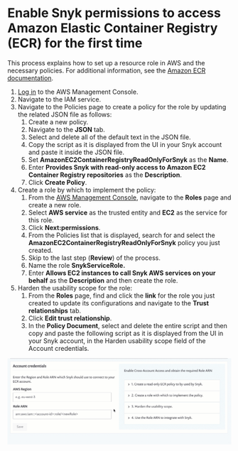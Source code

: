 # Enable Snyk permissions to access Amazon Elastic Container Registry (ECR) for the first time

This process explains how to set up a resource role in AWS and the necessary policies. For additional information, see the [Amazon ECR documentation](https://docs.aws.amazon.com/AmazonECR/latest/userguide/ecr_managed_policies.html).

1. [Log in](https://console.aws.amazon.com/iam/home?#/policies) to the AWS Management Console.
2. Navigate to the IAM service.
3. Navigate to the Policies page to create a policy for the role by updating the related JSON file as follows:
   1. Create a new policy.
   2. Navigate to the **JSON** tab.
   3. Select and delete all of the default text in the JSON file.
   4. Copy the script as it is displayed from the UI in your Snyk account and paste it inside the JSON file.
   5. Set **AmazonEC2ContainerRegistryReadOnlyForSnyk** as the **Name**.
   6. Enter **Provides Snyk with read-only access to Amazon EC2 Container Registry repositories** as the **Description**.
   7. Click **Create Policy**.
4. Create a role by which to implement the policy:
   1. From the [AWS Management Console](https://aws.amazon.com/console/), navigate to the **Roles** page and create a new role.
   2. Select **AWS service** as the trusted entity and **EC2** as the service for this role.
   3. Click **Next:permissions**.
   4. From the Policies list that is displayed, search for and select the **AmazonEC2ContainerRegistryReadOnlyForSnyk** policy you just created.
   5. Skip to the last step (**Review**) of the process.
   6. Name the role **SnykServiceRole.**
   7. Enter **Allows EC2 instances to call Snyk AWS services on your behalf** as the **Description** and then create the role.
5. Harden the usability scope for the role:
   1. From the **Roles** page, find and click the **link** for the role you just created to update its configurations and navigate to the **Trust relationships** tab.
   2. Click **Edit trust relationship**.
   3. In the **Policy Document**, select and delete the entire script and then copy and paste the following script as it is displayed from the UI in your Snyk account, in the Harden usability scope field of the Account credentials.

![](../../../../.gitbook/assets/uuid-4b683f44-0a5e-0d13-f369-f7edecf98ce9-en.gif)
